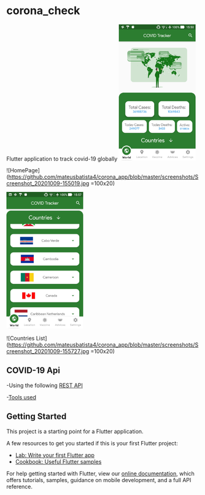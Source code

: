 # corona_check

Flutter application to track covid-19 globally
<img src="https://github.com/mateusbatista4/corona_app/blob/master/screenshots/Screenshot_20201009-155019.jpg" width="200">

![HomePage](https://github.com/mateusbatista4/corona_app/blob/master/screenshots/Screenshot_20201009-155019.jpg =100x20)

<img src="https://github.com/mateusbatista4/corona_app/blob/master/screenshots/Screenshot_20201009-155727.jpg" width="200">

![Countries List](https://github.com/mateusbatista4/corona_app/blob/master/screenshots/Screenshot_20201009-155727.jpg =100x20)

## COVID-19 Api

-Using the following [REST API](https://corona.lmao.ninja/)

-[Tools used](https://github.com/mateusbatista4/design-tools/)

## Getting Started

This project is a starting point for a Flutter application.

A few resources to get you started if this is your first Flutter project:

- [Lab: Write your first Flutter app](https://flutter.dev/docs/get-started/codelab)
- [Cookbook: Useful Flutter samples](https://flutter.dev/docs/cookbook)

For help getting started with Flutter, view our
[online documentation](https://flutter.dev/docs), which offers tutorials,
samples, guidance on mobile development, and a full API reference.
